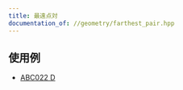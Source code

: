 ```yaml
---
title: 最遠点対
documentation_of: //geometry/farthest_pair.hpp
---
```


## 使用例

- [ABC022 D](https://atcoder.jp/contests/abc022/submissions/39101917)